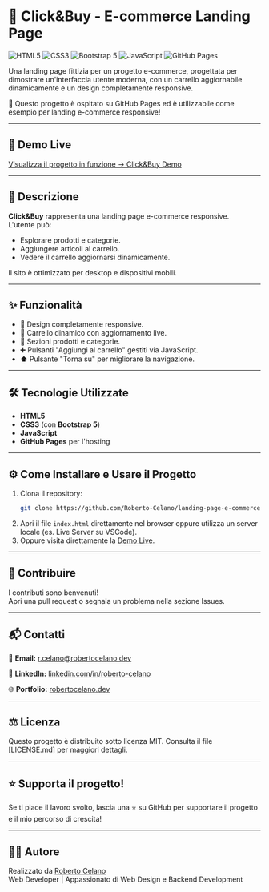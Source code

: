 # 🛒 Click&Buy - E-commerce Landing Page
![HTML5](https://img.shields.io/badge/HTML5-E34F26?style=for-the-badge&logo=html5&logoColor=white)
![CSS3](https://img.shields.io/badge/CSS3-1572B6?style=for-the-badge&logo=css3&logoColor=white)
![Bootstrap 5](https://img.shields.io/badge/Bootstrap-7952B3?style=for-the-badge&logo=bootstrap&logoColor=white)
![JavaScript](https://img.shields.io/badge/JavaScript-F7DF1E?style=for-the-badge&logo=javascript&logoColor=black)
![GitHub Pages](https://img.shields.io/badge/GitHub%20Pages-222222?style=for-the-badge&logo=github&logoColor=white)

Una landing page fittizia per un progetto e-commerce, progettata per dimostrare un'interfaccia utente moderna, con un carrello aggiornabile dinamicamente e un design completamente responsive.

🚀 Questo progetto è ospitato su GitHub Pages ed è utilizzabile come esempio per landing e-commerce responsive!

---

## 📸 Demo Live
[Visualizza il progetto in funzione → Click&Buy Demo](https://roberto-celano.github.io/landing-page-e-commerce-BS5/)

---

## 📝 Descrizione

**Click&Buy** rappresenta una landing page e-commerce responsive.  
L'utente può:

- Esplorare prodotti e categorie.
- Aggiungere articoli al carrello.
- Vedere il carrello aggiornarsi dinamicamente.

Il sito è ottimizzato per desktop e dispositivi mobili.

---

## ✨ Funzionalità

- 📱 Design completamente responsive.
- 🛒 Carrello dinamico con aggiornamento live.
- 🧩 Sezioni prodotti e categorie.
- ➕ Pulsanti "Aggiungi al carrello" gestiti via JavaScript.
- ⬆️ Pulsante "Torna su" per migliorare la navigazione.

---

## 🛠️ Tecnologie Utilizzate

- **HTML5**
- **CSS3** (con **Bootstrap 5**)
- **JavaScript**
- **GitHub Pages** per l'hosting

---

## ⚙️ Come Installare e Usare il Progetto

1. Clona il repository:
    ```bash
    git clone https://github.com/Roberto-Celano/landing-page-e-commerce-BS5.git
    ```
2. Apri il file `index.html` direttamente nel browser oppure utilizza un server locale (es. Live Server su VSCode).
3. Oppure visita direttamente la [Demo Live](https://roberto-celano.github.io/landing-page-e-commerce-BS5/).

---

## 🤝 Contribuire

I contributi sono benvenuti!  
Apri una pull request o segnala un problema nella sezione Issues.

---

## 📬 Contatti
  📧 **Email:** [r.celano@robertocelano.dev](mailto:r.celano@robertocelano.dev)

  💼 **LinkedIn:** [linkedin.com/in/roberto-celano](https://www.linkedin.com/in/roberto-celano)

  🌐 **Portfolio:** [robertocelano.dev](https://www.robertocelano.dev)

---

## ⚖️ Licenza
Questo progetto è distribuito sotto licenza MIT.
Consulta il file [LICENSE.md] per maggiori dettagli.

---

## ⭐ Supporta il progetto!
Se ti piace il lavoro svolto, lascia una ⭐ su GitHub per supportare il progetto e il mio percorso di crescita!

---

## 👨‍💻 Autore
Realizzato da [Roberto Celano](https://www.robertocelano.dev)  
Web Developer | Appassionato di Web Design e Backend Development
